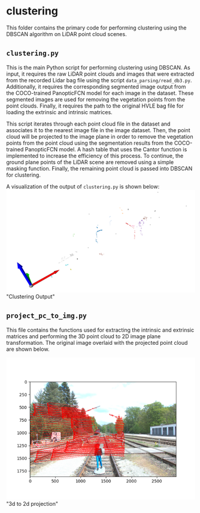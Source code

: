 # clustering
This folder contains the primary code for performing clustering using the DBSCAN algorithm on LiDAR point cloud scenes.

## `clustering.py`
This is the main Python script for performing clustering using DBSCAN. As input, it requires the raw LiDAR point clouds and images that were extracted from the recorded Lidar bag file using the script `data_parsing/read_db3.py`. Additionally, it requires the corresponding segmented image output from the COCO-trained PanopticFCN model for each image in the dataset. These segmented images are used for removing the vegetation points from the point clouds. Finally, it requires the path to the original HVLE bag file for loading the extrinsic and intrinsic matrices.

This script iterates through each point cloud file in the dataset and associates it to the nearest image file in the image dataset. Then, the point cloud will be projected to the image plane in order to remove the vegetation points from the point cloud using the segmentation results from the COCO-trained PanopticFCN model. A hash table that uses the Cantor function is implemented to increase the efficiency of this process. To continue, the ground plane points of the LiDAR scene are removed using a simple masking function. Finally, the remaining point cloud is passed into DBSCAN for clustering.

A visualization of the output of `clustering.py` is shown below:  
![Clustering Output](https://github.com/Mohamed-Ali-Maher-Mohamed/Detectron2-PCD-Pole-Extraction/blob/master/Images/extrcted%20poles.png) "Clustering Output"


## `project_pc_to_img.py`
This file contains the functions used for extracting the intrinsic and extrinsic matrices and performing the 3D point cloud to 2D image plane transformation. The original image overlaid with the projected point cloud are shown below.

![3d to 2d projection](https://github.com/Mohamed-Ali-Maher-Mohamed/Detectron2-PCD-Pole-Extraction/blob/master/Images/projectd%203d%20to%202d.png)"3d to 2d projection"


